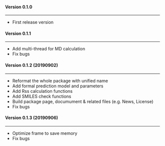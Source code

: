 #### Version 0.1.0
--------------
- First release version


#### Version 0.1.1
--------------
- Add multi-thread for MD calculation
- Fix bugs


#### Version 0.1.2 (20190902)
--------------
- Reformat the whole package with unified name
- Add formal prediction model and parameters
- Add Rss calculation functions
- Add SMILES check functions
- Build package page, documument & related files (e.g. News, License)
- Fix bugs

#### Version 0.1.3 (20190906)
--------------
- Optimize frame to save memory
- Fix bugs
